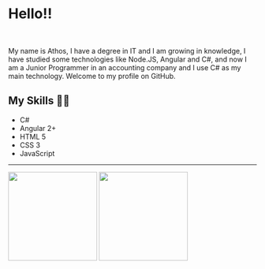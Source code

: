 <h1>Hello!!</h1>
  <br>
<p>My name is Athos, I have a degree in IT and I am growing in knowledge, I have studied some technologies like Node.JS, Angular and C#, and now I am a Junior Programmer in an accounting company and I use C# as my main technology. Welcome to my profile on GitHub.</p>

<h2>My Skills 🧑‍💻</h2>

<ul>
  <li>C#</li>
  <li>Angular 2+</li>
  <li>HTML 5</li>
  <li>CSS 3</li>
  <li>JavaScript</li>
</ul>

<hr>

<div>
    <img height="180em" src="https://github-readme-stats.vercel.app/api?username=AthosSchrapett&show_icons=true&theme=dracula" />
    <img height="180em" src="https://github-readme-stats.vercel.app/api/top-langs/?username=AthosSchrapett&theme=dracula&layout=compact" />
</div>
